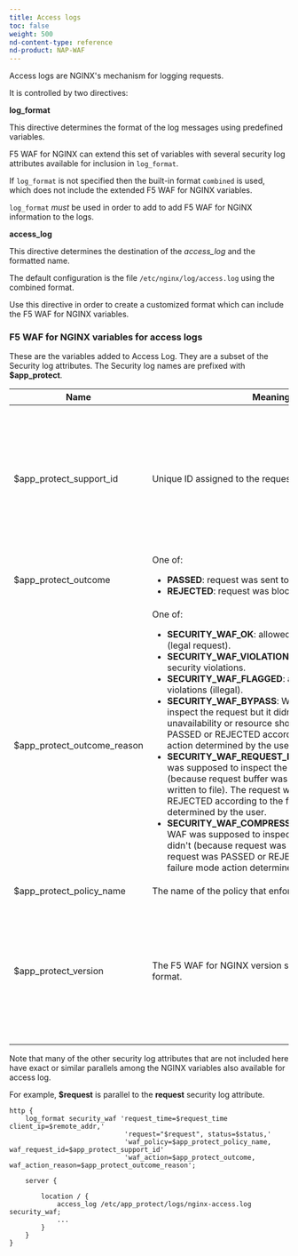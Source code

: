 ```yaml
---
title: Access logs
toc: false
weight: 500
nd-content-type: reference
nd-product: NAP-WAF
---
```


Access logs are NGINX's mechanism for logging requests. 

It is controlled by two directives:

**log_format**

This directive determines the format of the log messages using predefined variables. 

F5 WAF for NGINX can extend this set of variables with several security log attributes available for inclusion in `log_format`.  

If `log_format` is not specified then the built-in format `combined` is used, which does not include the extended F5 WAF for NGINX variables.

`log_format` _must_ be used in order to add to add F5 WAF for NGINX information to the logs.

**access_log**

This directive determines the destination of the _access_log_ and the formatted name. 

The default configuration is the file `/etc/nginx/log/access.log` using the combined format. 

Use this directive in order to create a customized format which can include the F5 WAF for NGINX variables.


### F5 WAF for NGINX variables for access logs

These are the variables added to Access Log. They are a subset of the Security log attributes. The Security log names are prefixed with **$app_protect**.

|Name | Meaning | Comment |
| ---| ---| --- |
|$app_protect_support_id | Unique ID assigned to the request by F5 WAF for NGINX. | To be used to correlate the access log with the security log.<br>       Left empty in failure mode. |
|$app_protect_outcome | One of:<ul><li>**PASSED**: request was sent to origin server.</li><li>**REJECTED**: request was blocked.</li></ul> |  |
|$app_protect_outcome_reason | One of:<ul><li>**SECURITY_WAF_OK**: allowed with no violations (legal request).</li><li>**SECURITY_WAF_VIOLATION**: blocked due to security violations.</li><li>**SECURITY_WAF_FLAGGED**: allowed although it has violations (illegal).</li><li>**SECURITY_WAF_BYPASS**: WAF was supposed to inspect the request but it didn't (because of unavailability or resource shortage). The request was PASSED or REJECTED according to the failure mode action determined by the user.</li><li>**SECURITY_WAF_REQUEST_IN_FILE_BYPASS**: WAF was supposed to inspect the request but it didn't (because request buffer was full and request was written to file). The request was PASSED or REJECTED according to the failure mode action determined by the user.</li><li>**SECURITY_WAF_COMPRESSED_REQUEST_BYPASS**: WAF was supposed to inspect the request but it didn't (because request was compressed). The request was PASSED or REJECTED according to the failure mode action determined by the user.</li></ul> |  |
|$app_protect_policy_name | The name of the policy that enforced the request. |  |
|$app_protect_version | The F5 WAF for NGINX version string: major.minor.build format. | Does not include the F5 NGINX plus version (e.g. R21). The latter is available in `$version` variable. |

Note that many of the other security log attributes that are not included here have exact or similar parallels among the NGINX variables also available for access log. 

For example, **$request** is parallel to the **request** security log attribute.

```nginx
http {
    log_format security_waf 'request_time=$request_time client_ip=$remote_addr,'
                             'request="$request", status=$status,'
                             'waf_policy=$app_protect_policy_name, waf_request_id=$app_protect_support_id'
                             'waf_action=$app_protect_outcome, waf_action_reason=$app_protect_outcome_reason';

    server {

        location / {
            access_log /etc/app_protect/logs/nginx-access.log security_waf;
            ...
        }
    }
}
```